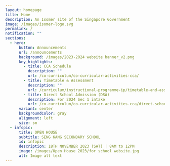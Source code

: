 ```yaml
---
layout: homepage
title: Home
description: An Isomer site of the Singapore Government
image: /images/isomer-logo.svg
permalink: /
notification: ""
sections:
  - hero:
      button: Announcements
      url: /announcements
      background: /images/2023-2024 website banner_v2.png
      key_highlights:
        - title: CCA Schedule
          description: ""
          url: /co-curriculum/co-curricular-activities-cca/
        - title: Timetable & Assessment
          description: ""
          url: /curriculum/instructional-programme-ip/timetable-and-assessment/
        - title: Direct School Admission (DSA)
          description: For 2024 Sec 1 intake
          url: /co-curriculum/co-curricular-activities-cca/direct-school-admission-dsa/
      variant: center
      backgroundColor: gray
      alignment: left
      size: sm
  - infopic:
      title: OPEN HOUSE
      subtitle: SENG KANG SECONDARY SCHOOL
      id: infopic
      description: 18TH NOVEMBER 2023 (SAT) | 8AM to 12PM
      image: /images/Open House 2023/for school website.jpg
      alt: Image alt text
---
```

